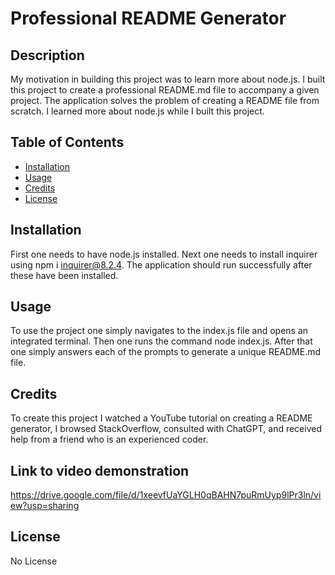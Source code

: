 # Professional README Generator 

  ## Description
  My motivation in building this project was to learn more about node.js. I built this project to create a professional README.md file to accompany a given project. The application solves the problem of creating a README file from scratch. I learned more about node.js while I built this project.

## Table of Contents
  - [Installation](#installation)
  - [Usage](#usage)
  - [Credits](#credits)
  - [License](#license)

  ## Installation
  
  First one needs to have node.js installed. Next one needs to install inquirer using npm i inquirer@8.2.4. The application should run successfully after these have been installed.

  ## Usage

  To use the project one simply navigates to the index.js file and opens an integrated terminal. Then one runs the command node index.js. After that one simply answers each of the prompts to generate a unique README.md file. 

  ## Credits

  To create this project I watched a YouTube tutorial on creating a README generator, I browsed StackOverflow, consulted with ChatGPT, and received help from a friend who is an experienced coder.

  ## Link to video demonstration

  https://drive.google.com/file/d/1xeevfUaYGLH0qBAHN7puRmUyp9lPr3ln/view?usp=sharing

  ## License

  No License
